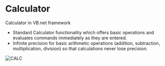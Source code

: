 # Calculator
Calculator in VB.net framework

- Standard Calculator functionality which offers basic operations and evaluates commands immediately as they are entered.
- Infinite precision for basic arithmetic operations (addition, subtraction, multiplication, division) so that calculations never lose precision.
 
![CALC](https://user-images.githubusercontent.com/87913082/162619061-2233175e-b831-4bcf-9720-956cf9e05df8.PNG)

